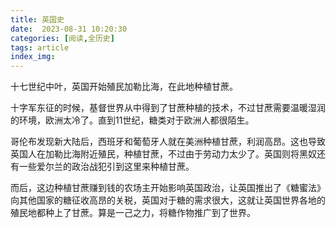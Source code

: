 ```yaml
---
title: 英国史
date:  2023-08-31 10:20:30
categories: [阅读,全历史]
tags: article
index_img: 
---
```

十七世纪中叶，英国开始殖民加勒比海，在此地种植甘蔗。

十字军东征的时候，基督世界从中得到了甘蔗种植的技术，不过甘蔗需要温暖湿润的环境，欧洲太冷了。直到11世纪，糖类对于欧洲人都很陌生。

哥伦布发现新大陆后，西班牙和葡萄牙人就在美洲种植甘蔗，利润高昂。这也导致英国人在加勒比海附近殖民，种植甘蔗，不过由于劳动力太少了。英国则将黑奴还有一些爱尔兰的政治战犯引到这里来种植甘蔗。

而后，这边种植甘蔗赚到钱的农场主开始影响英国政治，让英国推出了《糖蜜法》向其他国家的糖征收高昂的关税，英国对于糖的需求很大，这就让英国世界各地的殖民地都种上了甘蔗。算是一己之力，将糖作物推广到了世界。


